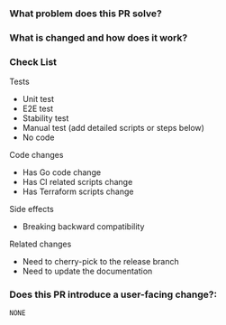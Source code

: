 <!--
Thank you for contributing to TiDB Operator! Please read TiDB Operator's [CONTRIBUTING](https://github.com/pingcap/tidb-operator/blob/master/CONTRIBUTING.md) document **BEFORE** filing this PR.
-->

### What problem does this PR solve? <!--add and issue link with summary if exists-->

### What is changed and how does it work?

### Check List <!--REMOVE the items that are not applicable-->

Tests <!-- At least one of them must be included. -->

 - Unit test
 - E2E test
 - Stability test
 - Manual test (add detailed scripts or steps below)
 - No code

Code changes

 - Has Go code change
 - Has CI related scripts change
 - Has Terraform scripts change

Side effects

 - Breaking backward compatibility

Related changes

 - Need to cherry-pick to the release branch
 - Need to update the documentation

### Does this PR introduce a user-facing change?:
<!--
If no, just leave the release note block below as is.
If yes, a release note is required:
Enter your extended release note in the block below. If the PR requires additional action from users switching to the new release, include the string "action required".
Please refer to [Release Notes Language Style Guide](https://github.com/pingcap/tidb-operator/blob/master/docs/release-note-guide.md) before writing the release note.
-->
```release-note
NONE
```
